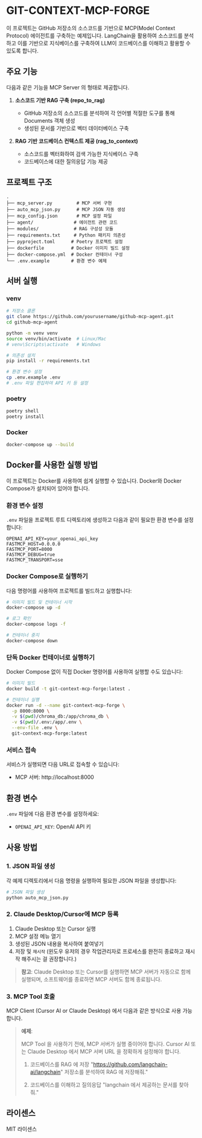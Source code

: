 # GIT-CONTEXT-MCP-FORGE

이 프로젝트는 GitHub 저장소의 소스코드를 기반으로 MCP(Model Context Protocol) 에이전트를 구축하는 예제입니다. LangChain을 활용하여 소스코드를 분석하고 이를 기반으로 지식베이스를 구축하여 LLM이 코드베이스를 이해하고 활용할 수 있도록 합니다.

## 주요 기능

다음과 같은 기능을 MCP Server 의 형태로 제공합니다.

1. **소스코드 기반 RAG 구축 (repo_to_rag)**
   - GitHub 저장소의 소스코드를 분석하여 각 언어별 적절한 도구를 통해 Documents 객체 생성
   - 생성된 문서를 기반으로 벡터 데이터베이스 구축

2. **RAG 기반 코드베이스 컨텍스트 제공 (rag_to_context)**
   - 소스코드를 벡터화하여 검색 가능한 지식베이스 구축
   - 코드베이스에 대한 질의응답 기능 제공


## 프로젝트 구조

```
.
├── mcp_server.py         # MCP 서버 구현
├── auto_mcp_json.py      # MCP JSON 자동 생성
├── mcp_config.json       # MCP 설정 파일
├── agent/               # 에이전트 관련 코드
├── modules/             # RAG 구성성 모듈
├── requirements.txt     # Python 패키지 의존성
├── pyproject.toml      # Poetry 프로젝트 설정
├── dockerfile          # Docker 이미지 빌드 설정
├── docker-compose.yml  # Docker 컨테이너 구성
└── .env.example        # 환경 변수 예제
```

## 서버 실행
### venv

```bash
# 저장소 클론
git clone https://github.com/yourusername/github-mcp-agent.git
cd github-mcp-agent

python -m venv venv
source venv/bin/activate  # Linux/Mac
# venv\Scripts\activate   # Windows

# 의존성 설치
pip install -r requirements.txt

# 환경 변수 설정
cp .env.example .env
# .env 파일 편집하여 API 키 등 설정
```
### poetry

```bash
poetry shell
poetry install
```

### Docker

```bash
docker-compose up --build
```

## Docker를 사용한 실행 방법

이 프로젝트는 Docker를 사용하여 쉽게 실행할 수 있습니다. Docker와 Docker Compose가 설치되어 있어야 합니다.

### 환경 변수 설정

`.env` 파일을 프로젝트 루트 디렉토리에 생성하고 다음과 같이 필요한 환경 변수를 설정합니다:

```
OPENAI_API_KEY=your_openai_api_key
FASTMCP_HOST=0.0.0.0
FASTMCP_PORT=8000
FASTMCP_DEBUG=true
FASTMCP_TRANSPORT=sse
```

### Docker Compose로 실행하기

다음 명령어를 사용하여 프로젝트를 빌드하고 실행합니다:

```bash
# 이미지 빌드 및 컨테이너 시작
docker-compose up -d

# 로그 확인
docker-compose logs -f

# 컨테이너 중지
docker-compose down
```

### 단독 Docker 컨테이너로 실행하기

Docker Compose 없이 직접 Docker 명령어를 사용하여 실행할 수도 있습니다:

```bash
# 이미지 빌드
docker build -t git-context-mcp-forge:latest .

# 컨테이너 실행
docker run -d --name git-context-mcp-forge \
  -p 8000:8000 \
  -v $(pwd)/chroma_db:/app/chroma_db \
  -v $(pwd)/.env:/app/.env \
  --env-file .env \
  git-context-mcp-forge:latest
```

### 서비스 접속

서비스가 실행되면 다음 URL로 접속할 수 있습니다:
- MCP 서버: http://localhost:8000

## 환경 변수

`.env` 파일에 다음 환경 변수를 설정하세요:

- `OPENAI_API_KEY`: OpenAI API 키

## 사용 방법

### 1. JSON 파일 생성

각 예제 디렉토리에서 다음 명령을 실행하여 필요한 JSON 파일을 생성합니다:

```bash
# JSON 파일 생성
python auto_mcp_json.py
```

### 2. Claude Desktop/Cursor에 MCP 등록

1. Claude Desktop 또는 Cursor 실행
2. MCP 설정 메뉴 열기
3. 생성된 JSON 내용을 복사하여 붙여넣기
4. 저장 및 `재시작` (윈도우 유저의 경우 작업관리자로 프로세스를 완전히 종료하고 재시작 해주시는 걸 권장합니다.)

> **참고**: Claude Desktop 또는 Cursor를 실행하면 MCP 서버가 자동으로 함께 실행되며, 소프트웨어를 종료하면 MCP 서버도 함께 종료됩니다.

### 3. MCP Tool 호출
MCP Client (Cursor AI or Claude Desktop) 에서 다음과 같은 방식으로 사용 가능합니다.
> **예제**:
>
> MCP Tool 을 사용하기 전에, MCP 서버가 실행 중이어야 합니다.
> Cursor AI 또는 Claude Desktop 에서 MCP 서버 URL 을 정확하게 설정해야 합니다.
> 
> 1. 코드베이스를 RAG 에 저장
> "https://github.com/langchain-ai/langchain" 저장소를 분석하여 RAG 에 저장해줘."
> 
> 2. 코드베이스를 이해하고 질의응답
> "langchain 에서 제공하는 문서를 찾아줘."

## 라이센스

MIT 라이센스